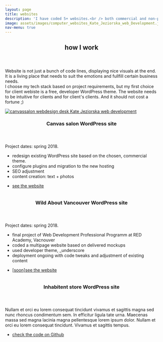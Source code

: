 ```yaml
---
layout: page
title: websites
description: 'I have coded 5+ websites.<br /> both commercial and non-profit projects.<br /> <br /> see them all'
image: assets/images/computer_websites_Kate_Jeziorska_web_Development.jpg" alt="computer on a desk Kate Jeziorska web development"
nav-menu: true
---
```


<!-- Main -->
<div id="main">

<!-- One -->
<section id="one">
	<div class="inner">
		<header class="major">
			<h2>how I work</h2>
		</header>
		<p>Website is not just a bunch of code lines, displaying nice visuals at the end. It is a living place that needs to suit the emotions and fullfill certain business needs.<br />I choose my tech stack based on project requirements, but my first choice for client webiste is a free, developer WordPress theme. The website needs to be intuitive for clients and for client's clients. And it should not cost a fortune ;)</p>
	</div>
</section>

<!-- Two -->
<section id="two" class="spotlights">
	<section>
		<a href="generic.html" class="image">
			<img src="assets/images/canvassalon_Kate_Jeziorska_web_development.gif" alt="canvassalon webdesign desk Kate Jeziorska web development" data-position="center center" />
		</a>
		<div class="content">
			<div class="inner">
				<header class="major">
					<h3>Canvas salon WordPress site</h3>
				</header>
						<p>Project dates: spring 2018.</p>
						<ul> 
						<li>redesign existing WordPress site based on the chosen, commercial theme.</li>
						<li>configure plugins and migration to the new hosting</li>
						<li>SEO adjustment</li>
						<li>content creation: text + photos</li>
						</ul>
				<ul class="actions">
					<li><a href="https://www.canvassalon.ca/" class="button">see the website</a></li>
				</ul>
			</div>
		</div>
	</section>
	<section>
		<a href="generic.html" class="image">
			<img src="assets/images/pic09.jpg" alt="" data-position="top center" />
		</a>
		<div class="content">
			<div class="inner">
				<header class="major">
					<h3>Wild About Vancouver WordPress site</h3>
				</header>
				<p>Project dates: spring 2018.</p>
				<ul>
				<li>final project of Web Development Professional Programm at RED Academy, Vacnouver</li>
				<li>coded a multipage website based on delivered mockups</li>
				<li>used developer theme, _underscore</li>
				<li>deployment ongoing with code tweaks and adjustment of existing content</li>
				</ul>
				<ul class="actions">
					<li><a href="#" class="button">[soon]see the website</a></li>
				</ul>
			</div>
		</div>
	</section>
	<section>
		<a href="generic.html" class="image">
			<img src="assets/images/pic10.jpg" alt="" data-position="25% 25%" />
		</a>
		<div class="content">
			<div class="inner">
				<header class="major">
					<h3>Inhabitent store WordPress site</h3>
				</header>
				<p>Nullam et orci eu lorem consequat tincidunt vivamus et sagittis magna sed nunc rhoncus condimentum sem. In efficitur ligula tate urna. Maecenas massa sed magna lacinia magna pellentesque lorem ipsum dolor. Nullam et orci eu lorem consequat tincidunt. Vivamus et sagittis tempus.</p>
				<ul class="actions">
					<li><a href="inhabitent.html" class="button">check the code on Github</a></li>
				</ul>
			</div>
		</div>
	</section>
</section>
</div><!--main>
